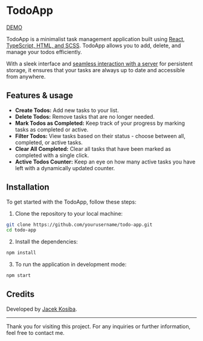 # TodoApp

[DEMO](https://jacekkosiba.github.io/todo-app/)

TodoApp is a minimalist task management application built using <ins>React, TypeScript, HTML, and SCSS</ins>. TodoApp allows you to add, delete, and manage your todos efficiently.

With a sleek interface and <ins>seamless interaction with a server</ins> for persistent storage, it ensures that your tasks are always up to date and accessible from anywhere.

## Features & usage

- **Create Todos:** Add new tasks to your list.
- **Delete Todos:** Remove tasks that are no longer needed.
- **Mark Todos as Completed:** Keep track of your progress by marking tasks as completed or active.
- **Filter Todos:** View tasks based on their status - choose between all, completed, or active tasks.
- **Clear All Completed:** Clear all tasks that have been marked as completed with a single click.
- **Active Todos Counter:** Keep an eye on how many active tasks you have left with a dynamically updated counter.

## Installation

To get started with the TodoApp, follow these steps:

1. Clone the repository to your local machine:

```bash
git clone https://github.com/yourusername/todo-app.git
cd todo-app
```

2. Install the dependencies:

```bash
npm install
```

3. To run the application in development mode:

```bash
npm start
```

## Credits

Developed by [Jacek Kosiba](https://github.com/jacekkosiba).

---

Thank you for visiting this project. For any inquiries or further information, feel free to contact me.
